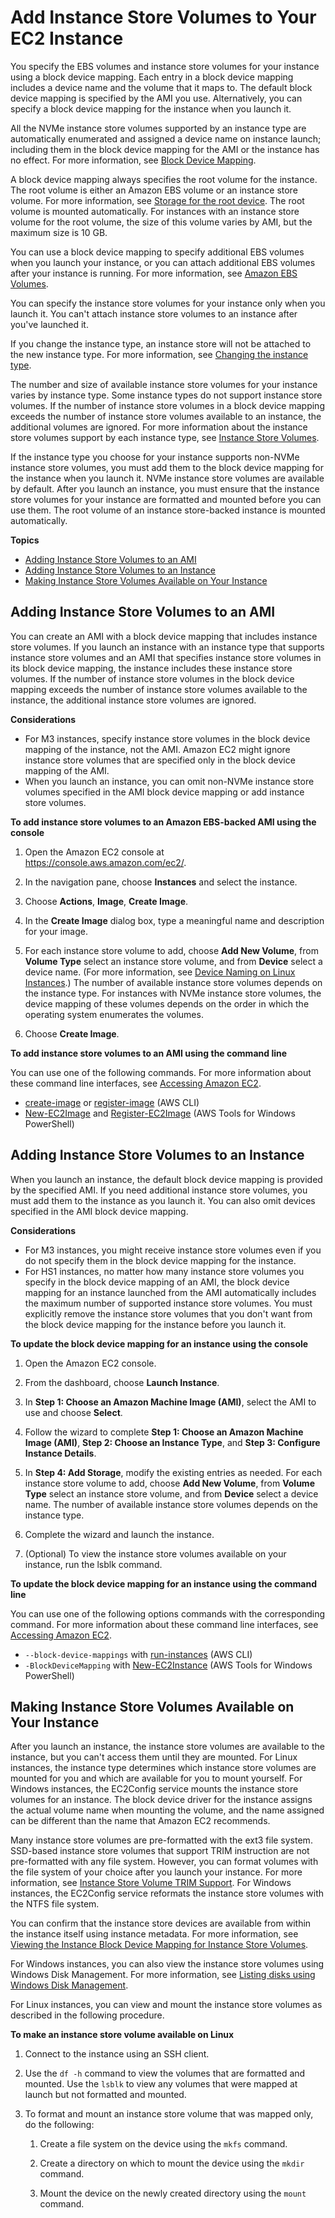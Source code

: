 # Add Instance Store Volumes to Your EC2 Instance<a name="add-instance-store-volumes"></a>

You specify the EBS volumes and instance store volumes for your instance using a block device mapping\. Each entry in a block device mapping includes a device name and the volume that it maps to\. The default block device mapping is specified by the AMI you use\. Alternatively, you can specify a block device mapping for the instance when you launch it\.

All the NVMe instance store volumes supported by an instance type are automatically enumerated and assigned a device name on instance launch; including them in the block device mapping for the AMI or the instance has no effect\. For more information, see [Block Device Mapping](block-device-mapping-concepts.md)\.

A block device mapping always specifies the root volume for the instance\. The root volume is either an Amazon EBS volume or an instance store volume\. For more information, see [Storage for the root device](ComponentsAMIs.md#storage-for-the-root-device)\. The root volume is mounted automatically\. For instances with an instance store volume for the root volume, the size of this volume varies by AMI, but the maximum size is 10 GB\.

You can use a block device mapping to specify additional EBS volumes when you launch your instance, or you can attach additional EBS volumes after your instance is running\. For more information, see [Amazon EBS Volumes](ebs-volumes.md)\.

You can specify the instance store volumes for your instance only when you launch it\. You can't attach instance store volumes to an instance after you've launched it\.

If you change the instance type, an instance store will not be attached to the new instance type\. For more information, see [Changing the instance type](ec2-instance-resize.md)\.

The number and size of available instance store volumes for your instance varies by instance type\. Some instance types do not support instance store volumes\. If the number of instance store volumes in a block device mapping exceeds the number of instance store volumes available to an instance, the additional volumes are ignored\. For more information about the instance store volumes support by each instance type, see [Instance Store Volumes](InstanceStorage.md#instance-store-volumes)\.

If the instance type you choose for your instance supports non\-NVMe instance store volumes, you must add them to the block device mapping for the instance when you launch it\. NVMe instance store volumes are available by default\. After you launch an instance, you must ensure that the instance store volumes for your instance are formatted and mounted before you can use them\. The root volume of an instance store\-backed instance is mounted automatically\.

**Topics**
+ [Adding Instance Store Volumes to an AMI](#adding-instance-storage-ami)
+ [Adding Instance Store Volumes to an Instance](#adding-instance-storage-instance)
+ [Making Instance Store Volumes Available on Your Instance](#making-instance-stores-available-on-your-instances)

## Adding Instance Store Volumes to an AMI<a name="adding-instance-storage-ami"></a>

You can create an AMI with a block device mapping that includes instance store volumes\. If you launch an instance with an instance type that supports instance store volumes and an AMI that specifies instance store volumes in its block device mapping, the instance includes these instance store volumes\. If the number of instance store volumes in the block device mapping exceeds the number of instance store volumes available to the instance, the additional instance store volumes are ignored\.

**Considerations**
+ For M3 instances, specify instance store volumes in the block device mapping of the instance, not the AMI\. Amazon EC2 might ignore instance store volumes that are specified only in the block device mapping of the AMI\.
+ When you launch an instance, you can omit non\-NVMe instance store volumes specified in the AMI block device mapping or add instance store volumes\.

**To add instance store volumes to an Amazon EBS\-backed AMI using the console**

1. Open the Amazon EC2 console at [https://console\.aws\.amazon\.com/ec2/](https://console.aws.amazon.com/ec2/)\.

1. In the navigation pane, choose **Instances** and select the instance\.

1. Choose **Actions**, **Image**, **Create Image**\.

1. In the **Create Image** dialog box, type a meaningful name and description for your image\.

1. For each instance store volume to add, choose **Add New Volume**, from **Volume Type** select an instance store volume, and from **Device** select a device name\. \(For more information, see [Device Naming on Linux Instances](device_naming.md)\.\) The number of available instance store volumes depends on the instance type\. For instances with NVMe instance store volumes, the device mapping of these volumes depends on the order in which the operating system enumerates the volumes\.

1. Choose **Create Image**\.

**To add instance store volumes to an AMI using the command line**

You can use one of the following commands\. For more information about these command line interfaces, see [Accessing Amazon EC2](concepts.md#access-ec2)\.
+ [create\-image](https://docs.aws.amazon.com/cli/latest/reference/ec2/create-image.html) or [register\-image](https://docs.aws.amazon.com/cli/latest/reference/ec2/register-image.html) \(AWS CLI\)
+ [New\-EC2Image](https://docs.aws.amazon.com/powershell/latest/reference/items/New-EC2Image.html) and [Register\-EC2Image](https://docs.aws.amazon.com/powershell/latest/reference/items/Register-EC2Image.html) \(AWS Tools for Windows PowerShell\)

## Adding Instance Store Volumes to an Instance<a name="adding-instance-storage-instance"></a>

When you launch an instance, the default block device mapping is provided by the specified AMI\. If you need additional instance store volumes, you must add them to the instance as you launch it\. You can also omit devices specified in the AMI block device mapping\.

**Considerations**
+ For M3 instances, you might receive instance store volumes even if you do not specify them in the block device mapping for the instance\.
+ For HS1 instances, no matter how many instance store volumes you specify in the block device mapping of an AMI, the block device mapping for an instance launched from the AMI automatically includes the maximum number of supported instance store volumes\. You must explicitly remove the instance store volumes that you don't want from the block device mapping for the instance before you launch it\.

**To update the block device mapping for an instance using the console**

1. Open the Amazon EC2 console\.

1. From the dashboard, choose **Launch Instance**\.

1. In **Step 1: Choose an Amazon Machine Image \(AMI\)**, select the AMI to use and choose **Select**\.

1. Follow the wizard to complete **Step 1: Choose an Amazon Machine Image \(AMI\)**, **Step 2: Choose an Instance Type**, and **Step 3: Configure Instance Details**\.

1. In **Step 4: Add Storage**, modify the existing entries as needed\. For each instance store volume to add, choose **Add New Volume**, from **Volume Type** select an instance store volume, and from **Device** select a device name\. The number of available instance store volumes depends on the instance type\.

1. Complete the wizard and launch the instance\.

1. \(Optional\) To view the instance store volumes available on your instance, run the lsblk command\.

**To update the block device mapping for an instance using the command line**

You can use one of the following options commands with the corresponding command\. For more information about these command line interfaces, see [Accessing Amazon EC2](concepts.md#access-ec2)\.
+ `--block-device-mappings` with [run\-instances](https://docs.aws.amazon.com/cli/latest/reference/ec2/run-instances.html) \(AWS CLI\)
+ `-BlockDeviceMapping` with [New\-EC2Instance](https://docs.aws.amazon.com/powershell/latest/reference/items/New-EC2Instance.html) \(AWS Tools for Windows PowerShell\)

## Making Instance Store Volumes Available on Your Instance<a name="making-instance-stores-available-on-your-instances"></a>

After you launch an instance, the instance store volumes are available to the instance, but you can't access them until they are mounted\. For Linux instances, the instance type determines which instance store volumes are mounted for you and which are available for you to mount yourself\. For Windows instances, the EC2Config service mounts the instance store volumes for an instance\. The block device driver for the instance assigns the actual volume name when mounting the volume, and the name assigned can be different than the name that Amazon EC2 recommends\.

Many instance store volumes are pre\-formatted with the ext3 file system\. SSD\-based instance store volumes that support TRIM instruction are not pre\-formatted with any file system\. However, you can format volumes with the file system of your choice after you launch your instance\. For more information, see [Instance Store Volume TRIM Support](ssd-instance-store.md#InstanceStoreTrimSupport)\. For Windows instances, the EC2Config service reformats the instance store volumes with the NTFS file system\.

You can confirm that the instance store devices are available from within the instance itself using instance metadata\. For more information, see [Viewing the Instance Block Device Mapping for Instance Store Volumes](block-device-mapping-concepts.md#bdm-instance-metadata)\.

For Windows instances, you can also view the instance store volumes using Windows Disk Management\. For more information, see [Listing disks using Windows Disk Management](https://docs.aws.amazon.com/AWSEC2/latest/WindowsGuide/ec2-windows-volumes.html#windows-disks)\.

For Linux instances, you can view and mount the instance store volumes as described in the following procedure\.

**To make an instance store volume available on Linux**

1. Connect to the instance using an SSH client\.

1. Use the `df -h` command to view the volumes that are formatted and mounted\. Use the `lsblk` to view any volumes that were mapped at launch but not formatted and mounted\.

1. To format and mount an instance store volume that was mapped only, do the following:

   1. Create a file system on the device using the `mkfs` command\.

   1. Create a directory on which to mount the device using the `mkdir` command\.

   1. Mount the device on the newly created directory using the `mount` command\.